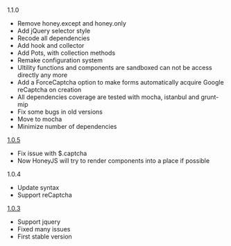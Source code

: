 1.1.0
 - Remove honey.except and honey.only
 - Add jQuery selector style
 - Recode all dependencies
 - Add hook and collector
 - Add Pots, with collection methods
 - Remake configuration system
 - Ultility functions and components are sandboxed can not be access directly any more
 - Add a ForceCaptcha option to make forms automatically acquire Google reCaptcha on creation
 - All dependencies coverage are tested with mocha, istanbul and grunt-mip
 - Fix some bugs in old versions
 - Move to mocha
 - Minimize number of dependencies

[1.0.5](//github.com/hungluu2106/HoneyJS/releases/tag/1.0.5)
 - Fix issue with $.captcha
 - Now HoneyJS will try to render components into a place if possible

1.0.4
 - Update syntax
 - Support reCaptcha

[1.0.3](//github.com/hungluu2106/HoneyJS/releases/tag/1.0.3)
 - Support jquery
 - Fixed many issues
 - First stable version